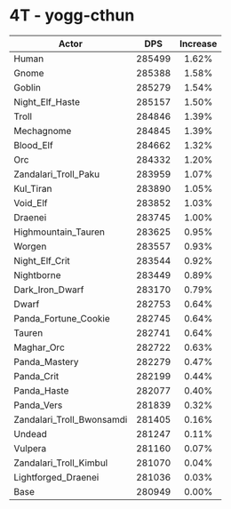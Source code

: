 # 4T - yogg-cthun
| Actor | DPS | Increase |
|---|:---:|:---:|
|Human|285499|1.62%|
|Gnome|285388|1.58%|
|Goblin|285279|1.54%|
|Night_Elf_Haste|285157|1.50%|
|Troll|284846|1.39%|
|Mechagnome|284845|1.39%|
|Blood_Elf|284662|1.32%|
|Orc|284332|1.20%|
|Zandalari_Troll_Paku|283959|1.07%|
|Kul_Tiran|283890|1.05%|
|Void_Elf|283852|1.03%|
|Draenei|283745|1.00%|
|Highmountain_Tauren|283625|0.95%|
|Worgen|283557|0.93%|
|Night_Elf_Crit|283544|0.92%|
|Nightborne|283449|0.89%|
|Dark_Iron_Dwarf|283170|0.79%|
|Dwarf|282753|0.64%|
|Panda_Fortune_Cookie|282745|0.64%|
|Tauren|282741|0.64%|
|Maghar_Orc|282722|0.63%|
|Panda_Mastery|282279|0.47%|
|Panda_Crit|282199|0.44%|
|Panda_Haste|282077|0.40%|
|Panda_Vers|281839|0.32%|
|Zandalari_Troll_Bwonsamdi|281405|0.16%|
|Undead|281247|0.11%|
|Vulpera|281160|0.07%|
|Zandalari_Troll_Kimbul|281070|0.04%|
|Lightforged_Draenei|281036|0.03%|
|Base|280949|0.00%|
